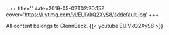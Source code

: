 +++
title=''
date=2019-05-02T02:20:15Z
cover='https://i.ytimg.com/vi/EUlVkQ2XyS8/sddefault.jpg'
+++

All content belongs to GlennBeck.
{{< youtube EUlVkQ2XyS8 >}}
